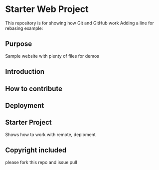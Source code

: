 # Starter Web Project

This repository is for showing how Git and GitHub work
Adding a line for rebasing example:


## Purpose

Sample website with plenty of files for demos

## Introduction

## How to contribute

## Deployment

## Starter Project
Shows how to work with remote, deploment

## Copyright included

please fork this repo and issue pull
